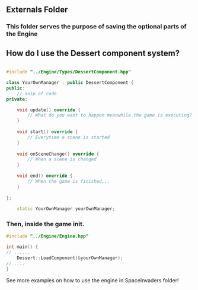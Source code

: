 ## Externals Folder
### This folder serves the purpose of saving  the optional parts of the Engine

## How do I use the Dessert component system?

``` C++

#include "../Engine/Types/DessertComponent.hpp"

class YourOwnManager : public DessertComponent {
public:
    // snip of code
private:

    void update() override {
        // What do you want to happen meanwhile the game is executing?
    }
    
    void start() override {
        // Everytime a scene is started
    }
    
    void onSceneChange() override {
        // When a scene is changed
    }
    
    void end() override {
        // When the game is finished...
    }
    
};
    
    static YourOwnManager yourOwnManager;

```

### Then, inside the game init.

``` C++
#include "../Engine/Engine.hpp"

int main() {
// ......
    Dessert::LoadComponent(&yourOwnManager);
// ....
}
```

See more examples on how to use the engine in SpaceInvaders folder!
